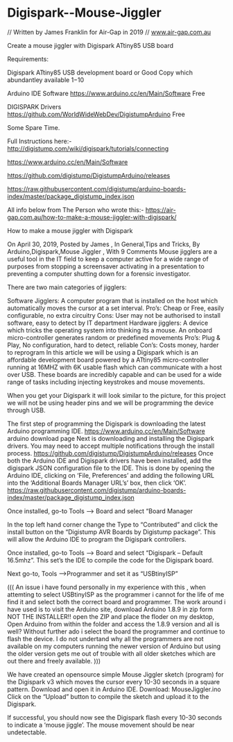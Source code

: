 # Digispark--Mouse-Jiggler

// Written by James Franklin for Air-Gap in 2019
// www.air-gap.com.au

Create a mouse jiggler with Digispark ATtiny85 USB board

Requirements:

Digispark ATtiny85 USB development board or Good Copy which abundantley available  $1 -$10 

Arduino IDE Software  https://www.arduino.cc/en/Main/Software  Free

DIGISPARK Drivers  https://github.com/WorldWideWebDev/DigistumpArduino Free

Some Spare Time. 

Full Instructions here:-
http://digistump.com/wiki/digispark/tutorials/connecting

https://www.arduino.cc/en/Main/Software

https://github.com/digistump/DigistumpArduino/releases

https://raw.githubusercontent.com/digistump/arduino-boards-index/master/package_digistump_index.json


All info below from The Person who wrote this:-
https://air-gap.com.au/how-to-make-a-mouse-jiggler-with-digispark/


How to make a mouse jiggler with Digispark

On April 30, 2019, Posted by James , In General,Tips and Tricks, By Arduino,Digispark,Mouse Jiggler , With 9 Comments
Mouse jigglers are a useful tool in the IT field to keep a computer active for a wide range of purposes from stopping a screensaver activating in a presentation to preventing a computer shutting down for a forensic investigator.

There are two main categories of jigglers:

Software Jigglers: A computer program that is installed on the host which automatically moves the cursor at a set interval.
Pro’s: Cheap or Free, easily configurable, no extra circuitry
Cons: User may not be authorised to install software, easy to detect by IT department
Hardware jigglers: A device which tricks the operating system into thinking its a mouse.
An onboard micro-controller generates random or predefined movements
Pro’s: Plug & Play, No configuration, hard to detect, reliable
Con’s: Costs money, harder to reprogram
In this article we will be using a Digispark which is an affordable development board powered by a ATtiny85 micro-controller running at 16MHZ with 6K usable flash which can communicate with a host over USB. These boards are incredibly capable and can be used for a wide range of tasks including injecting keystrokes and mouse movements.

 

When you get your Digispark it will look similar to the picture, for this project we will not be using header pins and we will be programming the device through USB.

The first step of programming the Digispark is downloading the latest Arduino programming IDE.
https://www.arduino.cc/en/Main/Software
arduino download page
Next is downloading and installing the Digispark drivers. You may need to accept multiple notifications through the install process.
https://github.com/digistump/DigistumpArduino/releases
Once both the Arduino IDE and Digispark drivers have been installed, add the digispark JSON configuration file to the IDE. This is done by opening the Arduino IDE, clicking on ‘File, Preferences’ and adding the following URL into the ‘Additional Boards Manager URL’s’ box, then click ‘OK’.
https://raw.githubusercontent.com/digistump/arduino-boards-index/master/package_digistump_index.json


Once installed, go-to Tools –> Board and select “Board Manager

In the top left hand corner change the Type to “Contributed” and click the install button on the “Digistump AVR Boards by Digistump package”. This will allow the Arduino IDE to program the Digispark controllers.

Once installed, go-to Tools –> Board and select “Digispark – Default 16.5mhz”. This set’s the IDE to compile the code for the Digispark board.

Next go-to, Tools –>Programmer and set it as “USBtinyISP”

((( An issue i have found personally in my experience with this , when attemting to select USBtinyISP as the programmer i cannot for the life of me find it and select both the correct board and programmer. The work around i have used is to visit the Arduino site, download Arduino 1.8.9 in zip form NOT THE INSTALLER!! open the ZIP and place the floder on my desktop, Open Arduino from within the folder and access the 1.8.9 version and all is well? Without further ado i select the board the programmer and continue to flash the device. I do not undertand why all the programmers are not available on my computers running the newer version of Arduino but using the older version gets me out of trouble with all older sketches which are out there and freely available.   )))

We have created an opensource simple Mouse Jiggler sketch (program) for the Digispark v3 which moves the cursor every 10-30 seconds in a square pattern. Download and open it in Arduino IDE.
Download: MouseJiggler.ino
Click on the “Upload” button to compile the sketch and upload it to the Digispark.

If successful, you should now see the Digispark flash every 10-30 seconds to indicate a ‘mouse jiggle’. The mouse movement should be near undetectable.
 

